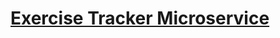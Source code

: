 # [Exercise Tracker Microservice](https://www.freecodecamp.org/learn/apis-and-microservices/apis-and-microservices-projects/exercise-tracker-microservice)
